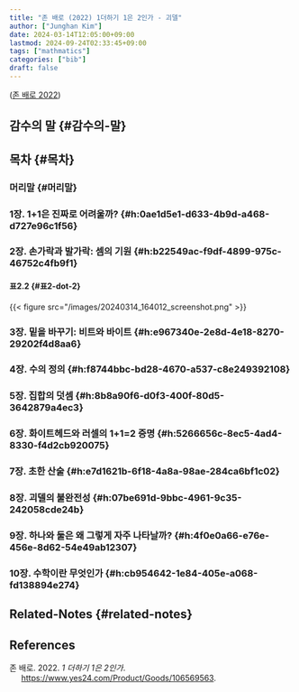 ```yaml
---
title: "존 배로 (2022) 1더하기 1은 2인가 - 괴델"
author: ["Junghan Kim"]
date: 2024-03-14T12:05:00+09:00
lastmod: 2024-09-24T02:33:45+09:00
tags: ["mathmatics"]
categories: ["bib"]
draft: false
---
```


(<a href="#citeproc_bib_item_1">존 배로 2022</a>)


## 감수의 말 {#감수의-말}


## 목차 {#목차}


### 머리말 {#머리말}


### 1장. 1+1은 진짜로 어려울까? {#h:0ae1d5e1-d633-4b9d-a468-d727e96c1f56}


### 2장. 손가락과 발가락: 셈의 기원 {#h:b22549ac-f9df-4899-975c-46752c4fb9f1}


#### 표2.2 {#표2-dot-2}

{{< figure src="/images/20240314_164012_screenshot.png" >}}


### 3장. 밑을 바꾸기: 비트와 바이트 {#h:e967340e-2e8d-4e18-8270-29202f4d8aa6}


### 4장. 수의 정의 {#h:f8744bbc-bd28-4670-a537-c8e249392108}


### 5장. 집합의 덧셈 {#h:8b8a90f6-d0f3-400f-80d5-3642879a4ec3}


### 6장. 화이트헤드와 러셀의 1+1=2 증명 {#h:5266656c-8ec5-4ad4-8330-f4d2cb920075}


### 7장. 초한 산술 {#h:e7d1621b-6f18-4a8a-98ae-284ca6bf1c02}


### 8장. 괴델의 불완전성 {#h:07be691d-9bbc-4961-9c35-242058cde24b}


### 9장. 하나와 둘은 왜 그렇게 자주 나타날까? {#h:4f0e0a66-e76e-456e-8d62-54e49ab12307}


### 10장. 수학이란 무엇인가 {#h:cb954642-1e84-405e-a068-fd138894e274}


## Related-Notes {#related-notes}

## References

<style>.csl-entry{text-indent: -1.5em; margin-left: 1.5em;}</style><div class="csl-bib-body">
  <div class="csl-entry"><a id="citeproc_bib_item_1"></a>존 배로. 2022. <i>1 더하기 1은 2인가</i>. <a href="https://www.yes24.com/Product/Goods/106569563">https://www.yes24.com/Product/Goods/106569563</a>.</div>
</div>
